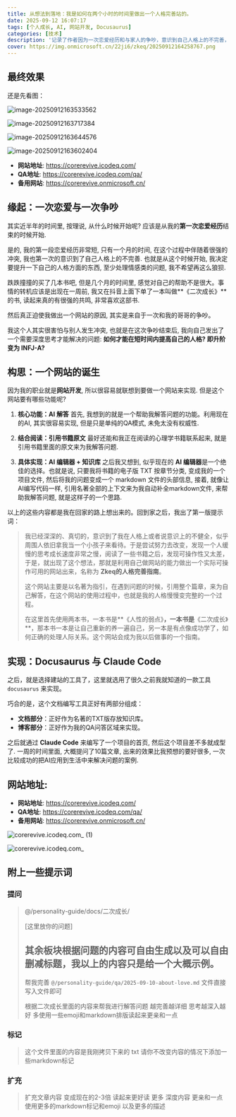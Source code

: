 ```yaml
---
title: 从想法到落地：我是如何在两个小时的时间里做出一个人格完善站的。
date: 2025-09-12 16:07:17
tags: [个人成长, AI, 网站开发, Docusaurus]
categories: [技术]
description: '记录了作者因为一次恋爱经历和与家人的争吵，意识到自己人格上的不完善，从而决定利用自己的网站开发技能，在两个小时内搭建一个“人格完善指南”网站的过程。'
cover: https://img.onmicrosoft.cn/22ji6/zkeq/20250912164258767.png
---
```


## 最终效果

还是先看图：

![image-20250912163533562](https://img.onmicrosoft.cn/22ji6/zkeq/20250912163533735.png)

![image-20250912163717384](https://img.onmicrosoft.cn/22ji6/zkeq/20250912163717625.png)

![image-20250912163644576](https://img.onmicrosoft.cn/22ji6/zkeq/20250912163644832.png)

![image-20250912163602404](https://img.onmicrosoft.cn/22ji6/zkeq/20250912163602637.png)

- **网站地址**: https://corerevive.icodeq.com/
- **QA地址**: https://corerevive.icodeq.com/qa/
- **备用网站**: https://corerevive.onmicrosoft.cn/

## 缘起：一次恋爱与一次争吵

其实近半年的时间里, 按理说, 从什么时候开始呢? 应该是从我的**第一次恋爱经历**结束的时候开始.

是的, 我的第一段恋爱经历非常短, 只有一个月的时间, 在这个过程中伴随着很强的冲突, 我也第一次的意识到了自己人格上的不完善. 也就是从这个时候开始, 我决定要提升一下自己的人格方面的东西, 至少处理情感类的问题, 我不希望再这么狼狈.

跌跌撞撞的买了几本书吧, 但是几个月的时间里, 感觉对自己的帮助不是很大。事情的转机应该是出现在一周前, 我又在抖音上面下单了一本叫做**《二次成长》**的书, 读起来真的有很强的共鸣, 非常喜欢这部书.

然后真正迫使我做出一个网站的原因, 其实是来自于一次和我的哥哥的争吵。

我这个人其实很害怕与别人发生冲突, 也就是在这次争吵结束后, 我向自己发出了一个需要深度思考才能解决的问题: **如何才能在短时间内提高自己的人格? 即升阶变为 INFJ-A?**

## 构思：一个网站的诞生

因为我的职业就是**网站开发**, 所以很容易就联想到要做一个网站来实现. 但是这个网站要有哪些功能呢?

1.  **核心功能：AI 解答**
    首先, 我想到的就是一个帮助我解答问题的功能。利用现在的AI, 其实很容易实现, 但是只是单纯的QA模式, 未免太没有权威性.

2.  **结合阅读：引用书籍原文**
    最好还能和我正在阅读的心理学书籍联系起来, 就是引用书籍里面的原文来为我解答问题.

3.  **具体实现：AI 编辑器 + 知识库**
    之后我又想到, 似乎现在的 **AI 编辑器**是一个绝佳的选择。也就是说, 只要我将书籍的电子版 TXT 按章节分类, 变成我的一个项目文件, 然后将我的问题变成一个 markdown 文件的头部信息, 接着, 就像让AI编写代码一样, 引用名著全部的上下文来为我自动补全markdown文件, 来帮助我解答问题, 就是这样子的一个思路.

以上的这些内容都是我在回家的路上想出来的。回到家之后，我出了第一版提示词：

> 我已经深深的、真切的，意识到了我在人格上或者说意识上的不健全，似乎周围人依旧拿我当一个小孩子来看待。于是尝试努力去改变，发现一个人缓慢的思考成长速度非常之慢，阅读了一些书籍之后，发现可操作性又太差，于是，就出现了这个想法，那就是利用自己做网站的能力做出一个实际可操作可用的网站出来，名称为 **Zkeq的人格完善指南**。
>
> 这个网站主要是以名著为指引，在遇到问题的时候，引用整个篇章，来为自己解答，在这个网站的使用过程中，也就是我的人格慢慢变完整的一个过程。
>
> 在这里首先使用两本书，一本书是**《人性的弱点》**，一本书是**《二次成长》**，那本书一本是让自己重新的养一遍自己，另一本是有点像成功学了，如何正确的处理人际关系。这个网站会成为我以后做事的一个指南。

## 实现：Docusaurus 与 Claude Code

之后，就是选择建站的工具了，这里就选用了很久之前我就知道的一款工具 `docusaurus` 来实现。

巧合的是，这个文档编写工具正好有两部分组成：

- **文档部分**：正好作为名著的TXT版存放知识库。
- **博客部分**：正好作为我的QA问答区域来实现。

之后就通过 **Claude Code** 来编写了一个项目的首页, 然后这个项目差不多就成型了. 一周的时间里面, 大概提问了10篇文章, 出来的效果比我预想的要好很多, 一次比较成功的把AI应用到生活中来解决问题的案例.

## 网站地址: 

- **网站地址**: https://corerevive.icodeq.com/
- **QA地址**: https://corerevive.icodeq.com/qa/
- **备用网站**: https://corerevive.onmicrosoft.cn/


![corerevive.icodeq.com_ (1)](https://img.onmicrosoft.cn/22ji6/zkeq/20250912163440948.png)

![corerevive.icodeq.com_](https://img.onmicrosoft.cn/22ji6/zkeq/20250912163440890.png)

## 附上一些提示词

### 提问

> @/personality-guide/docs/二次成长/
>
> [这里放你的问题]
>
> ## 其余板块根据问题的内容可自由生成以及可以自由删减标题，我以上的内容只是给一个大概示例。
>
> 帮我完善 `@/personality-guide/qa/2025-09-10-about-love.md` 文件直接写入文件即可
>
> 根据二次成长里面的内容来帮我进行解答问题 越完善越详细 思考越深入越好 多使用一些emoji和markdown排版读起来更亲和一点

### 标记

> 这个文件里面的内容是我刚拷贝下来的 txt 请你不改变内容的情况下添加一些markdown标记

### 扩充

> 扩充文章内容 变成现在的2-3倍 读起来更好读 更多 深度内容 更亲和一点 使用更多的markdown标记和emoji 以及更多的描述